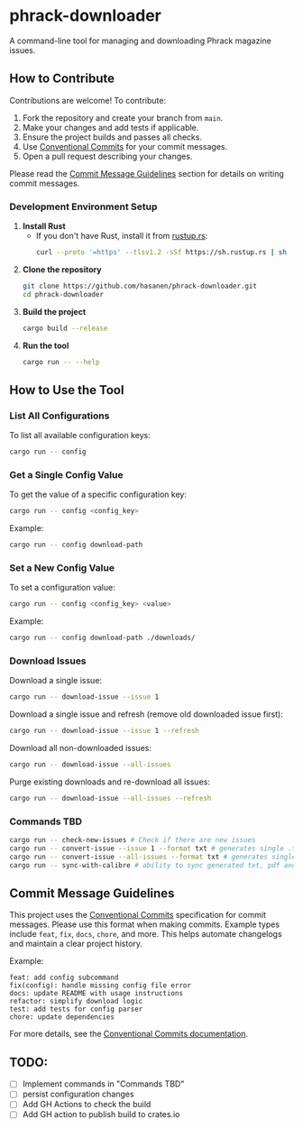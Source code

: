 # phrack-downloader

A command-line tool for managing and downloading Phrack magazine issues.

## How to Contribute

Contributions are welcome! To contribute:

1. Fork the repository and create your branch from `main`.
2. Make your changes and add tests if applicable.
3. Ensure the project builds and passes all checks.
4. Use [Conventional Commits](#commit-message-guidelines) for your commit messages.
5. Open a pull request describing your changes.

Please read the [Commit Message Guidelines](#commit-message-guidelines) section for details on writing commit messages.

### Development Environment Setup

1. **Install Rust**
   - If you don't have Rust, install it from [rustup.rs](https://rustup.rs/):
     ```sh
     curl --proto '=https' --tlsv1.2 -sSf https://sh.rustup.rs | sh
     ```
2. **Clone the repository**
   ```sh
   git clone https://github.com/hasanen/phrack-downloader.git
   cd phrack-downloader
   ```
3. **Build the project**
   ```sh
   cargo build --release
   ```
4. **Run the tool**
   ```sh
   cargo run -- --help
   ```

## How to Use the Tool

### List All Configurations

To list all available configuration keys:

```sh
cargo run -- config
```

### Get a Single Config Value

To get the value of a specific configuration key:

```sh
cargo run -- config <config_key>
```

Example:

```sh
cargo run -- config download-path
```

### Set a New Config Value

To set a configuration value:

```sh
cargo run -- config <config_key> <value>
```

Example:

```sh
cargo run -- config download-path ./downloads/
```

### Download Issues

Download a single issue:

```sh
cargo run -- download-issue --issue 1
```

Download a single issue and refresh (remove old downloaded issue first):

```sh
cargo run -- download-issue --issue 1 --refresh
```

Download all non-downloaded issues:

```sh
cargo run -- download-issue --all-issues
```

Purge existing downloads and re-download all issues:

```sh
cargo run -- download-issue --all-issues --refresh
```

### Commands TBD

```sh
cargo run -- check-new-issues # Check if there are new issues
cargo run -- convert-issue --issue 1 --format txt # generates single .txt of all articles
cargo run -- convert-issue --all-issues --format txt # generates single .txt of all articles per publication/issue
cargo run -- sync-with-calibre # ability to sync generated txt, pdf and epub files with calibre library, with proper metadata (eg. using series-field)
```

## Commit Message Guidelines

This project uses the [Conventional Commits](https://www.conventionalcommits.org/) specification for commit messages. Please use this format when making commits. Example types include `feat`, `fix`, `docs`, `chore`, and more. This helps automate changelogs and maintain a clear project history.

Example:

```
feat: add config subcommand
fix(config): handle missing config file error
docs: update README with usage instructions
refactor: simplify download logic
test: add tests for config parser
chore: update dependencies
```

For more details, see the [Conventional Commits documentation](https://www.conventionalcommits.org/).

## TODO:

- [ ] Implement commands in "Commands TBD"
- [ ] persist configuration changes
- [ ] Add GH Actions to check the build
- [ ] Add GH action to publish build to crates.io
